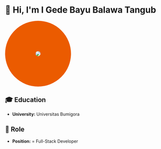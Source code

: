 # 👋 Hi, I'm I Gede Bayu Balawa Tangub

<img src="https://pm1.narvii.com/6562/3b3d52ccb0197517e5b753a7c74317d1c48e836b_hq.jpg" 
     style="border-radius: 100%; border: 100px solid #EB5B00;">


## 🎓 Education
- **University:** Universitas Bumigora

## 💼 Role
- **Position:** = Full-Stack Developer

